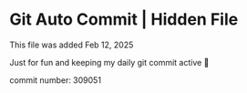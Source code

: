 # Git Auto Commit | Hidden File

This file was added Feb 12, 2025

Just for fun and keeping my daily git commit active 🤪

commit number: 309051
